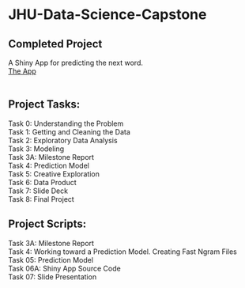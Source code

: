 # JHU-Data-Science-Capstone
## Completed Project
A Shiny App for predicting the next word.<br />
[The App](https://csneh4.shinyapps.io/Final_Ngram_model/) <br /><br />

## Project Tasks:<br />
Task 0: Understanding the Problem <br />
Task 1: Getting and Cleaning the Data <br />
Task 2: Exploratory Data Analysis <br />
Task 3: Modeling <br />
Task 3A: Milestone Report <br />
Task 4: Prediction Model <br />
Task 5: Creative Exploration <br />
Task 6: Data Product <br />
Task 7: Slide Deck <br />
Task 8: Final Project <br />

## Project Scripts:<br />
Task 3A: Milestone Report <br />
Task 4: Working toward a Prediction Model. Creating Fast Ngram Files <br />
Task 05: Prediction Model <br />
Task 06A: Shiny App Source Code <br />
Task 07: Slide Presentation <br />
